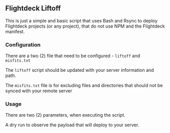 ## Flightdeck Liftoff

This is just a simple and basic script that uses Bash and Rsync to deploy Flightdeck projects (or any project), that do not use NPM and the Flightdeck manifest. 



### Configuration

There are a two (2) file that need to be configured - `liftoff` and `misfits.txt` 

The `liftoff` script should be updated with your server information and path. 

The `misfits.txt` file is for excluding files and directories that should not be synced with your remote server



### Usage

There are two (2) parameters, when executing the script. 

A dry run to observe the payload that will deploy to your server. 